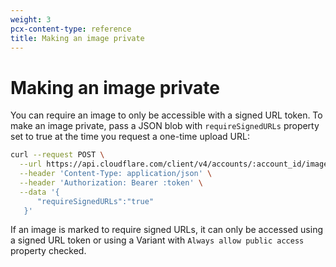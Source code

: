 ```yaml
---
weight: 3
pcx-content-type: reference
title: Making an image private
---
```


# Making an image private

You can require an image to only be accessible with a signed URL token. To make an image private, pass a JSON blob with `requireSignedURLs` property set to true at the time you request a one-time upload URL:

```bash
curl --request POST \
  --url https://api.cloudflare.com/client/v4/accounts/:account_id/images/v1/direct_upload \
  --header 'Content-Type: application/json' \
  --header 'Authorization: Bearer :token' \
  --data '{
	  "requireSignedURLs":"true"
   }'
```

If an image is marked to require signed URLs, it can only be accessed using a signed URL token or using a Variant with `Always allow public access` property checked.